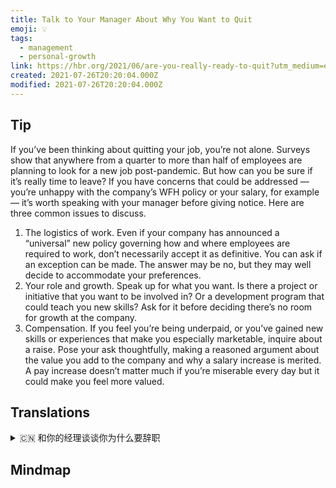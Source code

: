```yaml
---
title: Talk to Your Manager About Why You Want to Quit
emoji: 💡
tags:
  - management
  - personal-growth
link: https://hbr.org/2021/06/are-you-really-ready-to-quit?utm_medium=email&utm_source=newsletter_daily&utm_campaign=mtod_notactsubs
created: 2021-07-26T20:20:04.000Z
modified: 2021-07-26T20:20:04.000Z
---
```


## Tip

If you’ve been thinking about quitting your job, you’re not alone. Surveys show that anywhere from a quarter to more than half of employees are planning to look for a new job post-pandemic. But how can you be sure if it’s really time to leave? If you have concerns that could be addressed — you’re unhappy with the company’s WFH policy or your salary, for example — it’s worth speaking with your manager before giving notice. Here are three common issues to discuss.

1. The logistics of work. Even if your company has announced a “universal” new policy governing how and where employees are required to work, don’t necessarily accept it as definitive. You can ask if an exception can be made. The answer may be no, but they may well decide to accommodate your preferences.
2. Your role and growth. Speak up for what you want. Is there a project or initiative that you want to be involved in? Or a development program that could teach you new skills? Ask for it before deciding there’s no room for growth at the company.
3. Compensation. If you feel you’re being underpaid, or you’ve gained new skills or experiences that make you especially marketable, inquire about a raise. Pose your ask thoughtfully, making a reasoned argument about the value you add to the company and why a salary increase is merited. A pay increase doesn’t matter much if you’re miserable every day but it could make you feel more valued.

## Translations

<details>
   <summary>🇨🇳 和你的经理谈谈你为什么要辞职 </summary>

如果你一直在考虑辞职，你并不孤单。 调查显示，全球各地四分之一到一半以上的员工计划在流感大流行后寻找新的工作。 但是你怎么能确定你真的该离开了呢？ 如果你有需要解决的问题，比如对公司的居家工作政策或你的薪水不满意，在发出通知前和你的经理谈谈是值得的。 下面是三个需要讨论

1. 工作的后勤。即使你的公司已经宣布了一项通用的新政策，规定了员工的工作方式和工作地点，也不要把它当成一个明确的规定。你可以问问是否可以破例。答案可能是否定的，但他们很可能会决定适应你的喜好。
2. 你的角色和成长。说出你想要的。是否有一个你想参与的项目或倡议?或者是一个可以教会你新技能的发展项目?在决定公司没有发展空间之前，先提出要求。
3. 补偿。如果你觉得薪水太低，或者你获得了新的技能或经验，这让你特别受欢迎，询问加薪的问题。提出你的问题时要深思熟虑，就你给公司带来的价值以及为什么应该加薪进行理性的论证。如果你每天都很痛苦，那么加薪也没什么大不了的，但加薪会让你觉得自己更有价值。

</details>

## Mindmap
